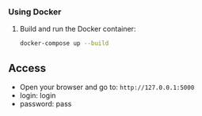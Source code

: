 ### Using Docker
1. Build and run the Docker container:
    ```sh
    docker-compose up --build
    ```

## Access 
- Open your browser and go to: `http://127.0.0.1:5000`
- login: login
- password: pass